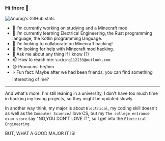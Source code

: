 ### Hi there 👋

<!--
**SUIBING112233/SUIBING112233** is a ✨ _special_ ✨ repository because its `README.md` (this file) appears on your GitHub profile.

Here are some ideas to get you started:

- 🔭 I’m currently working on ...
- 🌱 I’m currently learning ...
- 👯 I’m looking to collaborate on ...
- 🤔 I’m looking for help with ...
- 💬 Ask me about ...
- 📫 How to reach me: ...
- 😄 Pronouns: ...
- ⚡ Fun fact: ...
-->

![Anurag's GitHub stats](https://github-readme-stats.vercel.app/api?username=anuraghazra&show_icons=true&theme=radical)

- 🔭 I’m currently working on studying and a Minecraft mod.
- 🌱 I’m currently learning Electrical Engineering, the Rust programming language, the Kotlin programming language.
- 👯 I’m looking to collaborate on Minecraft hacking!
- 🤔 I’m looking for help with Minecraft mod hacking.
- 💬 Ask me about any thing if I know (?)
- 📫 How to reach me: `suibing112233@outlook.com`
- 😄 Pronouns: he/him
- ⚡ Fun fact: Maybe after we had been friends, you can find something interesting of me?

---

And what's more, I'm still leaning in a university, I don't have too much time in hacking my loving projects, so they might be updated slowly.

In another way think, my major is about `Electrical`, my coding skill doesn't as well as the `Computer Science`.I love CS, but my `The college entrance exam score` say "NO,YOU DON'T LOVE IT", so I get into the `Electrical Engineering`. 

BUT, WHAT A GOOD MAJOR IT IS!
